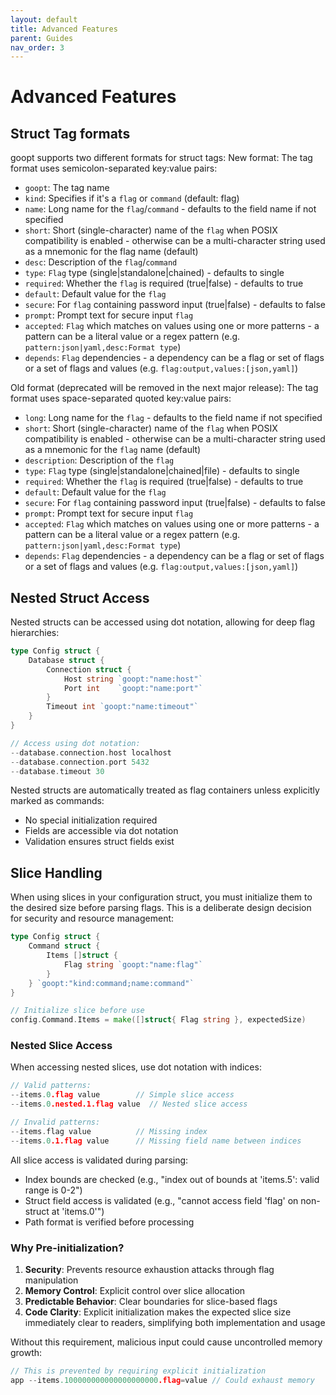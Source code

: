 ```yaml
---
layout: default
title: Advanced Features
parent: Guides
nav_order: 3
---
```


# Advanced Features

## Struct Tag formats

goopt supports two different formats for struct tags:
New format:
The tag format uses semicolon-separated key:value pairs:
- `goopt`: The tag name
- `kind`: Specifies if it's a `flag` or `command` (default: flag)
- `name`: Long name for the `flag`/`command` - defaults to the field name if not specified
- `short`: Short (single-character) name of the `flag` when POSIX compatibility is enabled - otherwise can be a multi-character string used as a mnemonic for the flag name (default)
- `desc`: Description of the `flag`/`command`
- `type`: `Flag` type (single|standalone|chained) - defaults to single
- `required`: Whether the `flag` is required (true|false) - defaults to true
- `default`: Default value for the `flag`
- `secure`: For `flag` containing password input (true|false) - defaults to false
- `prompt`: Prompt text for secure input `flag`
- `accepted`: `Flag` which matches on values using one or more patterns - a pattern can be a literal value or a regex pattern (e.g. `pattern:json|yaml,desc:Format type`)
- `depends`: `Flag` dependencies - a dependency can be a flag or set of flags or a set of flags and values (e.g. `flag:output,values:[json,yaml]`)

Old format (deprecated will be removed in the next major release):
The tag format uses space-separated quoted key:value pairs:
- `long`: Long name for the `flag` - defaults to the field name if not specified
- `short`: Short (single-character) name of the `flag` when POSIX compatibility is enabled - otherwise can be a multi-character string used as a mnemonic for the `flag` name (default)
- `description`: Description of the `flag`
- `type`: `Flag` type (single|standalone|chained|file) - defaults to single
- `required`: Whether the `flag` is required (true|false) - defaults to true
- `default`: Default value for the `flag`
- `secure`: For `flag` containing password input (true|false) - defaults to false
- `prompt`: Prompt text for secure input `flag`
- `accepted`: `Flag` which matches on values using one or more patterns - a pattern can be a literal value or a regex pattern (e.g. `pattern:json|yaml,desc:Format type`)
- `depends`: `Flag` dependencies - a dependency can be a flag or set of flags or a set of flags and values (e.g. `flag:output,values:[json,yaml]`)


## Nested Struct Access

Nested structs can be accessed using dot notation, allowing for deep flag hierarchies:

```go
type Config struct {
    Database struct {
        Connection struct {
            Host string `goopt:"name:host"`
            Port int    `goopt:"name:port"`
        }
        Timeout int `goopt:"name:timeout"`
    }
}

// Access using dot notation:
--database.connection.host localhost
--database.connection.port 5432
--database.timeout 30
```

Nested structs are automatically treated as flag containers unless explicitly marked as commands:
- No special initialization required
- Fields are accessible via dot notation
- Validation ensures struct fields exist


## Slice Handling

When using slices in your configuration struct, you must initialize them to the desired size before parsing flags. This is a deliberate design decision for security and resource management:

```go
type Config struct {
    Command struct {
        Items []struct {
            Flag string `goopt:"name:flag"`
        }
    } `goopt:"kind:command;name:command"`
}

// Initialize slice before use
config.Command.Items = make([]struct{ Flag string }, expectedSize)
```

### Nested Slice Access

When accessing nested slices, use dot notation with indices:
```go
// Valid patterns:
--items.0.flag value        // Simple slice access
--items.0.nested.1.flag value  // Nested slice access

// Invalid patterns:
--items.flag value          // Missing index
--items.0.1.flag value      // Missing field name between indices
```

All slice access is validated during parsing:
- Index bounds are checked (e.g., "index out of bounds at 'items.5': valid range is 0-2")
- Struct field access is validated (e.g., "cannot access field 'flag' on non-struct at 'items.0'")
- Path format is verified before processing

### Why Pre-initialization?

1. **Security**: Prevents resource exhaustion attacks through flag manipulation
2. **Memory Control**: Explicit control over slice allocation
3. **Predictable Behavior**: Clear boundaries for slice-based flags
4. **Code Clarity**: Explicit initialization makes the expected slice size immediately clear to readers, simplifying both implementation and usage

Without this requirement, malicious input could cause uncontrolled memory growth:
```go
// This is prevented by requiring explicit initialization
app --items.100000000000000000000.flag=value // Could exhaust memory
``` 
